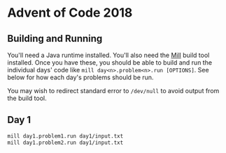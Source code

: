 # Advent of Code 2018

## Building and Running

You'll need a Java runtime installed. You'll also need the
[Mill](http://www.lihaoyi.com/mill/) build tool installed. Once you have
these, you should be able to build and run the individual days' code
like `mill day<n>.problem<n>.run [OPTIONS]`. See below for how each
day's problems should be run.

You may wish to redirect standard error to `/dev/null` to avoid output
from the build tool.

## Day 1

```sh
mill day1.problem1.run day1/input.txt
mill day1.problem2.run day1/input.txt
```

